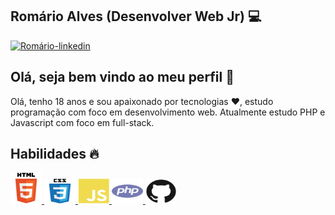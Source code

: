 ## Romário Alves (Desenvolver Web Jr) :computer: 

<a href="https://www.linkedin.com/in/romario-alves-4a15ba19b/" target="blank">
  <img alt="Romário-linkedin" src="https://img.shields.io/badge/LinkedIn-0077B5?style=for-the-badge&logo=linkedin&logoColor=white">
</a>

## Olá, seja bem vindo ao meu perfil :wave:

 Olá, tenho 18 anos e sou apaixonado por tecnologias :heart:, estudo programação com foco em desenvolvimento web. Atualmente estudo PHP e Javascript com foco em full-stack. 
## Habilidades :fire:

<a href="https://www.linkedin.com/in/romario-alves-4a15ba19b/" target="blank">
  <img alt="Romário-linkedin" width="50" height="50" src="https://raw.githubusercontent.com/devicons/devicon/master/icons/html5/html5-original-wordmark.svg">
</a>

<a href="https://www.linkedin.com/in/romario-alves-4a15ba19b/" target="blank">
  <img alt="Romário-linkedin" width="50" height="40" src="https://raw.githubusercontent.com/devicons/devicon/master/icons/css3/css3-original-wordmark.svg">
</a>
<a href="https://www.linkedin.com/in/romario-alves-4a15ba19b/" target="blank">
  <img alt="Romário-linkedin" width="50" height="40" src="https://raw.githubusercontent.com/devicons/devicon/master/icons/javascript/javascript-plain.svg">
</a>
<a href="https://www.linkedin.com/in/romario-alves-4a15ba19b/" target="blank">
  <img alt="Romário-linkedin" width="50" height="40" src="https://raw.githubusercontent.com/devicons/devicon/master/icons/php/php-plain.svg">
</a>

<a href="https://www.linkedin.com/in/romario-alves-4a15ba19b/" target="blank">
  <img alt="Romário-linkedin" width="50" height="40" src="https://raw.githubusercontent.com/devicons/devicon/master/icons/github/github-original.svg">
</a>
<!--
### Estatísticas Github


![Anurag's GitHub stats](https://github-readme-stats.vercel.app/api?username=Romario-gomes&show_icons=true&theme=dark)


### Princípais tecnologia


[![Top Langs](https://github-readme-stats.vercel.app/api/top-langs/?username=Romario-gomes)](https://github.com/Romario-gomes/github-readme-stats)





**Romario-gomes/Romario-gomes** is a ✨ _special_ ✨ repository because its `README.md` (this file) appears on your GitHub profile.

Here are some ideas to get you started:

- 🔭 I’m currently working on ...
- 🌱 I’m currently learning ...
- 👯 I’m looking to collaborate on ...
- 🤔 I’m looking for help with ...
- 💬 Ask me about ...
- 📫 How to reach me: ...
- 😄 Pronouns: ...
- ⚡ Fun fact: ...
-->
